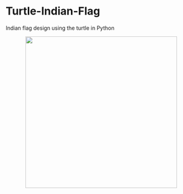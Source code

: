 # Turtle-Indian-Flag
Indian flag design using the turtle in Python
<div align="center">
    <img src="/Screenshots/Screenshot (199).png" width="400px"</img> 
</div>
